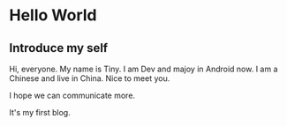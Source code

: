 # Hello World

## Introduce my self

Hi, everyone. My name is Tiny. I am Dev and majoy in Android now.
I am a Chinese and live in China. Nice to meet you.

I hope we can communicate more.

It's my first blog.